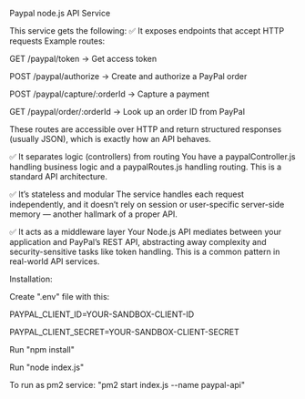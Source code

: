 Paypal node.js API Service

This service gets the following:
✅ It exposes endpoints that accept HTTP requests
Example routes:

GET /paypal/token → Get access token

POST /paypal/authorize → Create and authorize a PayPal order

POST /paypal/capture/:orderId → Capture a payment

GET /paypal/order/:orderId → Look up an order ID from PayPal

These routes are accessible over HTTP and return structured responses (usually JSON), which is exactly how an API behaves.

✅ It separates logic (controllers) from routing
You have a paypalController.js handling business logic and a paypalRoutes.js handling routing. This is a standard API architecture.

✅ It’s stateless and modular
The service handles each request independently, and it doesn’t rely on session or user-specific server-side memory — another hallmark of a proper API.

✅ It acts as a middleware layer
Your Node.js API mediates between your application and PayPal’s REST API, abstracting away complexity and security-sensitive tasks like token handling. This is a common pattern in real-world API services.

Installation:

Create ".env" file with this:

PAYPAL_CLIENT_ID=YOUR-SANDBOX-CLIENT-ID

PAYPAL_CLIENT_SECRET=YOUR-SANDBOX-CLIENT-SECRET

Run "npm install"

Run "node index.js"

To run as pm2 service: "pm2 start index.js --name paypal-api"
